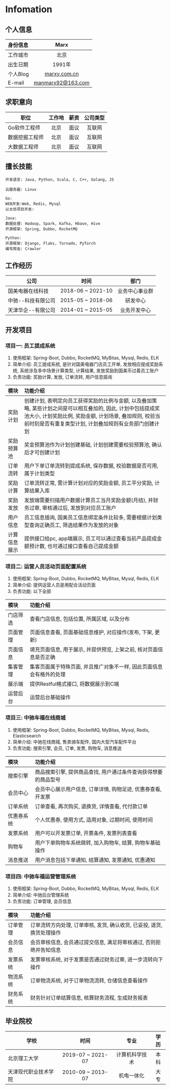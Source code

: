 # Infomation

## 个人信息

|  身份信息  |  Marx  | 
| :--- |  :--: | 
| 工作城市  | 北京 |
| 出生日期 | 1991年 |
| 个人Blog |[marxy.com.cn](http://marxy.com.cn)|
| E-mail |manmarx92@163.com |


## 求职意向

| 职位 | 工作地 | 薪资 | 公司类型   |  
| ---- |  :--:  | :--:  | :--:  |  
| Go软件工程师 |  北京 |  面议  | 互联网 |  
| 数据挖掘工程师 |  北京 |  面议  | 互联网 | 
| 大数据工程师  |  北京 |  面议  | 互联网 |


## 擅长技能
```
开发语言: Java, Python, Scala, C, C++, Golang, JS

云服务器: Linux

Go:
WEB开发:Web, Redis, Mysql
以太坊项目开发:

Java:
数据处理: Hadoop, Spark, Kafka, Hbase, Hive
开源框架: Spring, Dubbo, RocketMQ

Python:
开源框架: Django, Flaks, Tornado, PyTorch
编写爬虫: Crawler

```

## 工作经历

| 公司  |  时间 |  部门  |
| ---- |  :--: | :--: | 
| 国美电器在线科技  |   2018-06 ~ 2021-10 |  业务中心事业群 |
| 中驰--科技有限公司  |   2015-05 ~ 2018-06 |  研发中心  | 
| 天津华企--有限公司 | 2014-01 ~ 2015-05 | 业务开发中心 |


## 开发项目

### 项目一: 员工提成系统 
1. 使用框架: Spring-Boot, Dubbo, RocketMQ, MyBitas, Mysql, Redis, ELK  
2. 简单介绍: 员工提成系统, 是针对国美电器门店员工开单, 发放相应提成奖励系统, 系统涉及多中场景计算类型, 计算结果, 发放奖励到国美币过着员工账户  
3. 负责功能: 奖励计算, 发放, 订单流转, 用户信息插询

|   模块    |  功能介绍 |  
| :--- |  :--- | 
|奖励计划|  创建计划, 表明定向员工获得奖励的比例与金额, 以及叠加策略, 某些计划之间是可以相互叠加的, 因此, 计划中包括提成奖池大小, 计划奖励比例, 奖励金额, 计划场景, 叠加规则, 校验当前时刻是否有重复类型计划, 计划叠加规则有业务部门创建计划 | 
|奖励预算池|奖金预算池作为计划创建基础, 计划创建需要校验预算池, 确认后才可创建计划|
|订单流转| 用户下单订单流转到提成系统, 保存数据, 校验数据是否可用, 属于计划类型 | 
|奖励计算| 订单流转正常, 需计算计划对应的奖励金额, 员工平分奖励, 计算结果入库 |
|奖励发放| 发放端需要扫描用户数据计算员工当月奖励金额(月结), 并财务过审, 审核通过后, 发放到对应员工账户 |
|用户信息| 员工信息插询, 国美员工信息绑定条件比较多, 需要根据计划类型查询正确员工, 筛选结果作为发放的对象 |
|计算信息展示|  提供接口给pc, app端展示, 员工可以通过查看当前产品提成金额预计数, 也可通过接口查看自己提成金额  |



### 项目二: 运营人员活动页面配置系统
1. 使用框架: Spring-Boot, Dubbo, RocketMQ, MyBitas, Mysql, Redis, ELK  
2. 简单介绍: 提供运营人员是用配合活动页面
3. 负责功能: 以下全部

|   模块  |  功能介绍 |  
| :--- |  :--- | 
|门店筛选| 查看门店信息, 包括位置, 所属区域, 以及分布 |
|页面管理| 页面信息查看, 页面基础信息维护, 对应操作(发布, 下架, 更新) |
|页面信息| 填充页面信息, 用于展示, 并提供预览, 上架之前, 核对页面信息是否正确|
|集客管理| 集客页面属于特殊页面, 并且推广对象不一样, 因此页面信息会有格外的处理 |
|展示端| 提供Restful格式接口, 将数据展示到C端 |
|运营后台| 运营后台基础操作 |



### 项目三: 中驰车福在线商城
1. 使用框架: Spring-Boot, Dubbo, RocketMQ, MyBitas, Mysql, Redis, Elasticsearch  
2. 简单介绍: 中驰在线商城, 售卖骑车配件, 国内大型汽车配件平台
3. 负责功能: 搜索引擎, 会员, 订单, 发票, 购物车, 消息推送

|   模块    |  功能介绍 |  
| :--- |  :--- | 
|搜索引擎| 商品搜索引擎, 提供商品查找, 用户通过条件查询获得想要的商品型号 |
|会员中心| 会员中心展示用户信息, 订单详情, 购物足迹, 优惠券查看, 开发票 |
|订单系统| 订单查看, 再次购买, 退换货, 详情查看, 代付款订单  |
|优惠券系统| 个人优惠券, 使用方式, 适用对象, 过期时间, 使用时间|
|发票系统| 用户可以开发票订单, 开票条件, 发票列表查看  |
|购物车| 用户下单购物车系统跳转, 加入购物车, 结算, 购物车基础操作 |
|消息推送| 用户消息包括下单通知, 结算通知, 发票通知, 优惠通知 |



### 项目四: 中驰车福运营管理系统
1. 使用框架: Spring-Boot, Dubbo, RocketMQ, MyBitas, Mysql, Redis, ELK  
2. 简单介绍: 中驰后台管理系统
3. 负责功能: 订单管理, 会员信息

|   模块    |  功能介绍 |  
| :--- |  :--- | 
|订单管理| 订单流转方向处理, 订单审核, 发货, 确认收货, 已妥投, 退货, 换货处理操作 |
|会员信息|会员审核信息, 会员通过提交信息, 满足将审核通过, 否则拒绝并告知信息 |
|发票系统| 发票审核系统, 对于发票是否通过财务过审, 进一步流转向下操作 |
|物流系统| 订单物流系统, 对于订单物流流转, 仓储信息查看操作 |
|财务系统| 财务针对订单结算信息, 核算财务流程, 生成财务报表 |



## 毕业院校

| 学校  |   时间 |  专业  | 学历   |  
| ---- |  :--: | :--:  | :--:  |  
| 北京理工大学  |   2019-07 ~ 2021-07 |  计算机科学技术  | 本科 |  
| 天津现代职业技术学院  |   2010-09 ~ 2013-07 |  机电一体化  | 大专   |  








